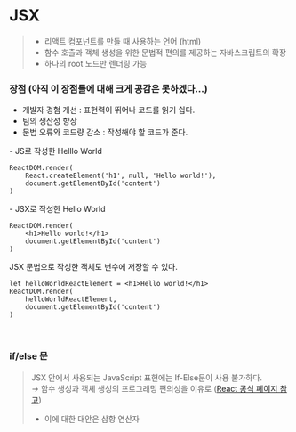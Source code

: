 # JSX

> - 리액트 컴포넌트를 만들 때 사용하는 언어 (html)
> - 함수 호출과 객체 생성을 위한 문법적 편의를 제공하는 자바스크립트의 확장 
> - 하나의 root 노드만 렌더링 가능

 ### 장점 (아직 이 장점들에 대해 크게 공감은 못하겠다...)

- 개발자 경험 개선 : 표현력이 뛰어나 코드를 읽기 쉽다. 
- 팀의 생산성 향상
- 문법 오류와 코드량 감소 : 작성해야 할 코드가 준다. 

\- JS로 작성한 Helllo World
```
ReactDOM.render(
    React.createElement('h1', null, 'Hello world!'), 
    document.getElementById('content')
) 
```

\- JSX로 작성한 Hello World
```
ReactDOM.render(
    <h1>Hello world!</h1>
    document.getElementById('content')
)
```

JSX 문법으로 작성한 객체도 변수에 저장할 수 있다. 
```
let helloWorldReactElement = <h1>Hello world!</h1>
ReactDOM.render(
    helloWorldReactElement, 
    document.getElementById('content')
)
```
<br>

### if/else 문

> JSX 안에서 사용되는 JavaScript 표현에는 If-Else문이 사용 불가하다. <br>
> → 함수 생성과 객체 생성의 프로그래밍 편의성을 이유로 ([React 공식 페이지 참고](https://react-cn.github.io/react/tips/if-else-in-JSX.html))
> - 이에 대한 대안은 삼항 연산자 